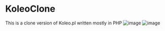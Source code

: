 # KoleoClone
This is a clone version of Koleo.pl written mostly in PHP
![image](https://user-images.githubusercontent.com/63823444/183079822-1e86e2c1-f22d-46e5-b257-5400a03bde1e.png)
![image](https://user-images.githubusercontent.com/63823444/183088281-35174ee8-2a0f-49af-a258-bca05f26df4e.png)
